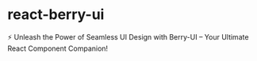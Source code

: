 # react-berry-ui
⚡️ Unleash the Power of Seamless UI Design with Berry-UI – Your Ultimate React Component Companion!
